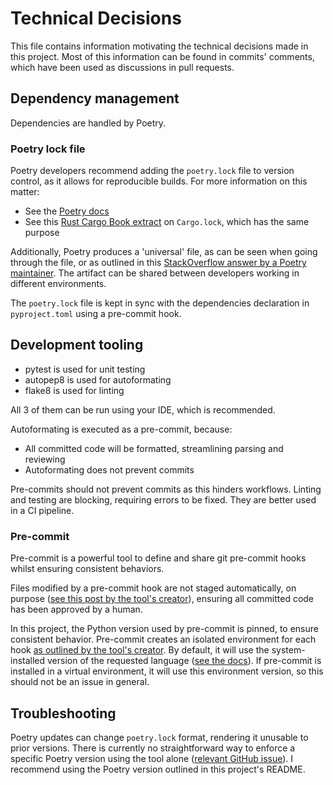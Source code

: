 # Technical Decisions

This file contains information motivating the technical decisions made in this project. Most of this information can be found in commits' comments, which have been used as discussions in pull requests.

## Dependency management

Dependencies are handled by Poetry.

### Poetry lock file

Poetry developers recommend adding the `poetry.lock` file to version control, as it allows for reproducible builds. For more information on this matter:

- See the [Poetry docs](https://python-poetry.org/docs/basic-usage/#as-an-application-developer)
- See this [Rust Cargo Book extract](https://doc.rust-lang.org/cargo/faq.html#why-have-cargolock-in-version-control) on `Cargo.lock`, which has the same purpose

Additionally, Poetry produces a 'universal' file, as can be seen when going through the file, or as outlined in this [StackOverflow answer by a Poetry maintainer](https://stackoverflow.com/questions/61037557/should-i-commit-lock-file-changes-separately-what-should-i-write-for-the-commi/74045098#74045098). The artifact can be shared between developers working in different environments.

The `poetry.lock` file is kept in sync with the dependencies declaration in `pyproject.toml` using a pre-commit hook.

## Development tooling

- pytest is used for unit testing
- autopep8 is used for autoformating
- flake8 is used for linting

All 3 of them can be run using your IDE, which is recommended.

Autoformating is executed as a pre-commit, because:

- All committed code will be formatted, streamlining parsing and reviewing
- Autoformating does not prevent commits

Pre-commits should not prevent commits as this hinders workflows. Linting and testing are blocking, requiring errors to be fixed. They are better used in a CI pipeline.

### Pre-commit

Pre-commit is a powerful tool to define and share git pre-commit hooks whilst ensuring consistent behaviors.

Files modified by a pre-commit hook are not staged automatically, on purpose ([see this post by the tool's creator](https://stackoverflow.com/questions/64309766/prettier-using-pre-commit-com-does-not-re-stage-changes/64309843#64309843)), ensuring all committed code has been approved by a human.

In this project, the Python version used by pre-commit is pinned, to ensure consistent behavior. Pre-commit creates an isolated environment for each hook [as outlined by the tool's creator](https://stackoverflow.com/a/70780205). By default, it will use the system-installed version of the requested language ([see the docs](https://pre-commit.com/#overriding-language-version)). If pre-commit is installed in a virtual environment, it will use this environment version, so this should not be an issue in general.

## Troubleshooting

Poetry updates can change `poetry.lock` format, rendering it unusable to prior versions. There is currently no straightforward way to enforce a specific Poetry version using the tool alone ([relevant GitHub issue](https://github.com/python-poetry/poetry/issues/3316)). I recommend using the Poetry version outlined in this project's README.